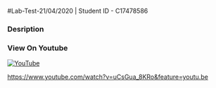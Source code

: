 #Lab-Test-21/04/2020 | Student ID - C17478586

### **Desription**

### **View On Youtube**
[![YouTube](http://img.youtube.com/vi/I0Z091x4M2A/0.jpg)](https://www.youtube.com/watch?v=uCsGua_8KRo)

https://www.youtube.com/watch?v=uCsGua_8KRo&feature=youtu.be
